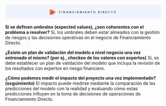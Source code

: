 ## 

<p align="center"><img src="../images/producto.png" alt=""></p>

**Si se definen umbrales (expected values), ¿son coherentes con el problema a resolver?**
Sí, los umbrales deben estar alineados con la gestión de riesgos y las decisiones operativas en el negocio de Financiamiento Directo.

**¿Existe un plan de validación del modelo a nivel negocio una vez entrenado el mismo? (por ej., checkeo de los valores con expertos)**
Sí, se debe establecer un plan de validación del modelo que incluya la revisión de los resultados con expertos en riesgo financiero.

**¿Cómo podemos medir el impacto del proyecto una vez implementado? (seguimiento)**
El impacto puede medirse mediante la comparación de las predicciones del modelo con la realidad y evaluando cómo estas predicciones influyen en la toma de decisiones de operaciones de Financiamiento Directo.
